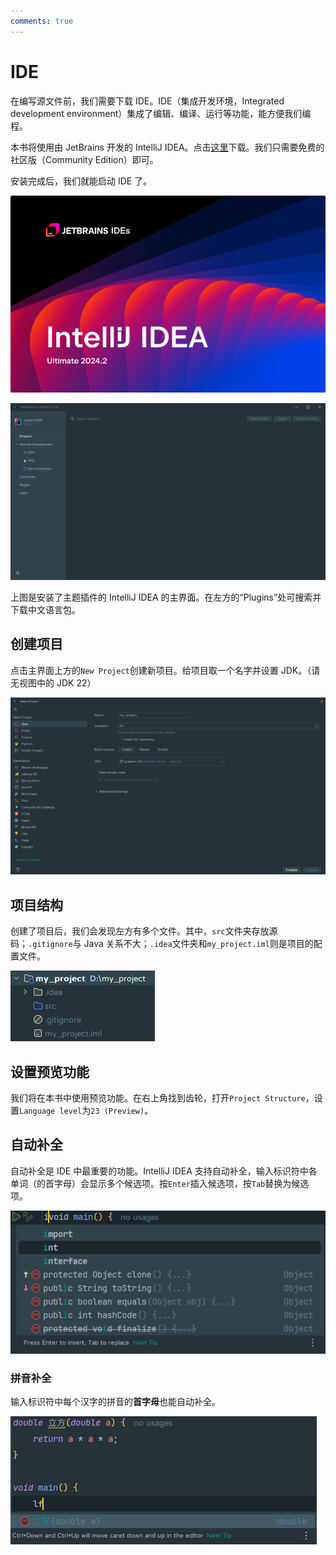 ```yaml
---
comments: true
---
```


# IDE

在编写源文件前，我们需要下载 IDE。IDE（集成开发环境，Integrated development environment）集成了编辑、编译、运行等功能，能方便我们编程。

本书将使用由 JetBrains 开发的 IntelliJ IDEA。点击[这里](https://www.jetbrains.com/idea/download/)下载。我们只需要免费的社区版（Community Edition）即可。

安装完成后，我们就能启动 IDE 了。

![intellij-idea-launch](img/ij.png)

![intellij-idea-main-menu](img/ij_main.png)

上图是安装了主题插件的 IntelliJ IDEA 的主界面。在左方的“Plugins”处可搜索并下载中文语言包。

## 创建项目

点击主界面上方的`New Project`创建新项目。给项目取一个名字并设置 JDK。（请无视图中的 JDK 22）

![new-project](img/new_project.png)

## 项目结构

创建了项目后，我们会发现左方有多个文件。其中，`src`文件夹存放源码；`.gitignore`与 Java 关系不大；`.idea`文件夹和`my_project.iml`则是项目的配置文件。

![project-structure](img/project_structure.png)

## 设置预览功能

我们将在本书中使用预览功能。在右上角找到齿轮，打开`Project Structure`，设置`Language level`为`23 (Preview)`。

## 自动补全

自动补全是 IDE 中最重要的功能。IntelliJ IDEA 支持自动补全，输入标识符中各单词（的首字母）会显示多个候选项。按`Enter`插入候选项，按`Tab`替换为候选项。

![auto-completion](img/auto_completion.png)

### 拼音补全

输入标识符中每个汉字的拼音的**首字母**也能自动补全。

![pinyin-completion](img/pinyin_completion.png)
